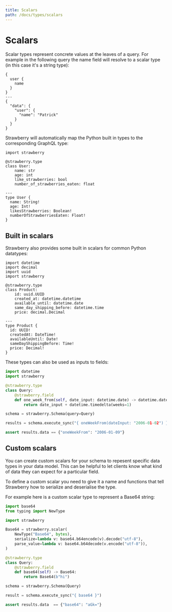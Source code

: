 ```yaml
---
title: Scalars
path: /docs/types/scalars
---
```


# Scalars

Scalar types represent concrete values at the leaves of a query. For example in the following query the name field will resolve to a scalar type (in this case it's a string type):

```graphql+response
{
  user {
    name
  }
}
---
{
  "data": {
    "user": {
      "name": "Patrick"
    }
  }
}
```

Strawberry will automatically map the Python built in types to the corresponding
GraphQL type:

```python+schema
import strawberry

@strawberry.type
class User:
    name: str
    age: int
    like_strawberries: bool
    number_of_strawberries_eaten: float

---
type User {
  name: String!
  age: Int!
  likesStrawberries: Boolean!
  numberOfStrawberriesEaten: Float!
}
```

## Built in scalars

Strawberry also provides some built in scalars for common Python datatypes:

```python+schema
import datetime
import decimal
import uuid
import strawberry

@strawberry.type
class Product:
    id: uuid.UUID
    created_at: datetime.datetime
    available_until: datetime.date
    same_day_shipping_before: datetime.time
    price: decimal.Decimal

---
type Product {
  id: UUID!
  createdAt: DateTime!
  availableUntil: Date!
  sameDayShippingBefore: Time!
  price: Decimal!
}
```

These types can also be used as inputs to fields:

```python
import datetime
import strawberry

@strawberry.type
class Query:
    @strawberry.field
    def one_week_from(self, date_input: datetime.date) -> datetime.date:
        return date_input + datetime.timedelta(weeks=1)

schema = strawberry.Schema(query=Query)

results = schema.execute_sync("{ oneWeekFrom(dateInput: "2006-01-02") }")

assert results.data == {"oneWeekFrom": "2006-01-09"}
```

## Custom scalars

You can create custom scalars for your schema to repesent specific data types in
your data model. This can be helpful to let clients know what kind of data they
can expect for a particular field.

To define a custom scalar you need to give it a name and functions that tell
Strawberry how to serialize and deserialise the type.

For example here is a custom scalar type to represent a Base64 string:

```python
import base64
from typing import NewType

import strawberry

Base64 = strawberry.scalar(
    NewType("Base64", bytes),
    serialize=lambda v: base64.b64encode(v).decode("utf-8"),
    parse_value=lambda v: base64.b64decode(v.encode("utf-8")),
)

@strawberry.type
class Query:
    @strawberry.field
    def base64(self) -> Base64:
        return Base64(b"hi")

schema = strawberry.Schema(Query)

result = schema.execute_sync("{ base64 }")

assert results.data  == {"base64": "aGk="}
```

